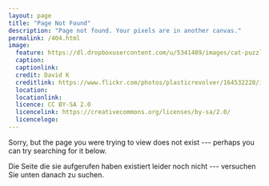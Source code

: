 ```yaml
---
layout: page
title: "Page Not Found"
description: "Page not found. Your pixels are in another canvas."
permalink: /404.html
image:
  feature: https://dl.dropboxusercontent.com/u/5341489/images/cat-puzzle-down.jpg
  caption:
  captionlink:
  credit: David K
  creditlink: https://www.flickr.com/photos/plasticrevolver/164532228/in/photolist-4EEuP8-8fS3z5-8177ba-2PDGfv-9hGRpw-4gthEa-7ev2bW-eeYuz9-4Jghth-fxgGy-dLdZc7-4KJ6nt-4otjUn-2j4DNK-aFup6B-tdaFC-6MvA8L-2b7bEs-4yenzS
  location:
  locationlink:
  licence: CC BY-SA 2.0
  licencelink: https://creativecommons.org/licenses/by-sa/2.0/
  licencelogo:
---  
```


Sorry, but the page you were trying to view does not exist --- perhaps you can try searching for it below.

Die Seite die sie aufgerufen haben existiert leider noch nicht --- versuchen Sie unten danach zu suchen.

<script type="text/javascript">
  var GOOG_FIXURL_LANG = 'en';
  var GOOG_FIXURL_SITE = '{{ site.url }}'
</script>
<script type="text/javascript"
  src="http://linkhelp.clients.google.com/tbproxy/lh/wm/fixurl.js">
</script>
